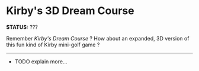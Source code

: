 
# Kirby's 3D Dream Course

**STATUS:** ???

Remember *Kirby's Dream Course* ? How about an expanded, 3D version of this fun kind of Kirby mini-golf game ?

---

- TODO explain more...
